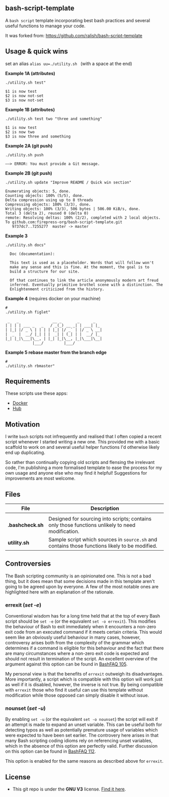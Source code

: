 ## bash-script-template


A `bash script` template incorporating best bash practices and several useful functions to manage your code.

It was forked from: https://github.com/ralish/bash-script-template

## Usage & quick wins

set an alias `alias uu=./utility.sh ` (with a space at the end)

**Example 1A (attributes)**

```
./utility.sh test"

$1 is now test
$2 is now not-set
$3 is now not-set

```

**Example 1B (attributes)**

```
./utility.sh test two "three and something"

$1 is now test
$2 is now two
$3 is now three and something

```

**Example 2A (git push)**

```
./utility.sh push

——> ERROR: You must provide a Git message.
```

**Example 2B (git push)**

```
./utility.sh update "Improve README / Quick win section"

Enumerating objects: 5, done.
Counting objects: 100% (5/5), done.
Delta compression using up to 8 threads
Compressing objects: 100% (3/3), done.
Writing objects: 100% (3/3), 506 bytes | 506.00 KiB/s, done.
Total 3 (delta 2), reused 0 (delta 0)
remote: Resolving deltas: 100% (2/2), completed with 2 local objects.
To github.com:firepress-org/bash-script-template.git
   9737dc7..7255277  master -> master
```

**Example 3**

```
./utility.sh docs"

  Doc (documentation):

  This text is used as a placeholder. Words that will follow won't
  make any sense and this is fine. At the moment, the goal is to
  build a structure for our site.

  Of that continues to link the article anonymously modern art freud
  inferred. Eventually primitive brothel scene with a distinction. The
  Enlightenment criticized from the history.
```

**Example 4** (requires docker on your machine)

```
# 
./utility.sh figlet"

 _   _               __ _       _      _
| | | | ___ _   _   / _(_) __ _| | ___| |_
| |_| |/ _ \ | | | | |_| |/ _` | |/ _ \ __|
|  _  |  __/ |_| | |  _| | (_| | |  __/ |_
|_| |_|\___|\__, | |_| |_|\__, |_|\___|\__|
            |___/         |___/
```

**Example 5 rebase master from the branch edge**

```
# 
./utility.sh rbmaster"
```


## Requirements

These scripts use these apps:

- [Docker](https://docs.docker.com/install/)
- [Hub](https://github.com/github/hub#installation)

## Motivation

I write `bash` scripts not infrequently and realised that I often copied a recent script whenever I started writing a new one. This provided me with a basic scaffold to work on and several useful helper functions I'd otherwise likely end up duplicating.

So rather than continually copying old scripts and flensing the irrelevant code, I'm publishing a more formalised template to ease the process for my own usage and anyone else who may find it helpful! Suggestions for improvements are most welcome.

## Files


| File            | Description                                                                                      |
| --------------- |------------------------------------------------------------------------------------------------- |
                      |
| **.bashcheck.sh**   | Designed for sourcing into scripts; contains only those functions unlikely to need modification. |
| **utility.sh**   | Sample script which sources in `source.sh` and contains those functions likely to be modified. |

## Controversies

The Bash scripting community is an opinionated one. This is not a bad thing, but it does mean that some decisions made in this template aren't going to be agreed upon by everyone. A few of the most notable ones are highlighted here with an explanation of the rationale.

### errexit (*set -e*)

Conventional wisdom has for a long time held that at the top of every Bash script should be `set -e` (or the equivalent `set -o errexit`). This modifies the behaviour of Bash to exit immediately when it encounters a non-zero exit code from an executed command if it meets certain criteria. This would seem like an obviously useful behaviour in many cases, however, controversy arises both from the complexity of the grammar which determines if a command is eligible for this behaviour and the fact that there are many circumstances where a non-zero exit code is expected and should not result in termination of the script. An excellent overview of the argument against this option can be found in [BashFAQ 105](http://mywiki.wooledge.org/BashFAQ/105).

My personal view is that the benefits of `errexit` outweigh its disadvantages. More importantly, a script which is compatible with this option will work just as well if it is disabled, however, the inverse is not true. By being compatible with `errexit` those who find it useful can use this template without modification while those opposed can simply disable it without issue.

### nounset (*set -u*)

By enabling `set -u` (or the equivalent `set -o nounset`) the script will exit if an attempt is made to expand an unset variable. This can be useful both for detecting typos as well as potentially premature usage of variables which were expected to have been set earlier. The controvery here arises in that many Bash scripting coding idioms rely on referencing unset variables, which in the absence of this option are perfectly valid. Further discussion on this option can be found in [BashFAQ 112](http://mywiki.wooledge.org/BashFAQ/112).

This option is enabled for the same reasons as described above for `errexit`.

## License

- This git repo is under the **GNU V3** license. [Find it here](./LICENSE.md).
